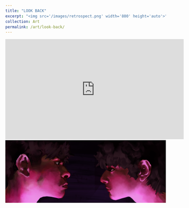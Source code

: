 ```yaml
---
title: "LOOK BACK"
excerpt: "<img src='/images/retrospect.png' width='800' height='auto'>"
collection: Art
permalink: /art/look-back/
---
```

<iframe width="560" height="315" src="https://www.youtube.com/embed/Dm7lTidREU8?si=SF72DiOrdrT9LHCc" title="YouTube video player" frameborder="0" allow="accelerometer; autoplay; clipboard-write; encrypted-media; gyroscope; picture-in-picture; web-share" referrerpolicy="strict-origin-when-cross-origin" allowfullscreen></iframe>

<img src='/images/retrospect.png'>